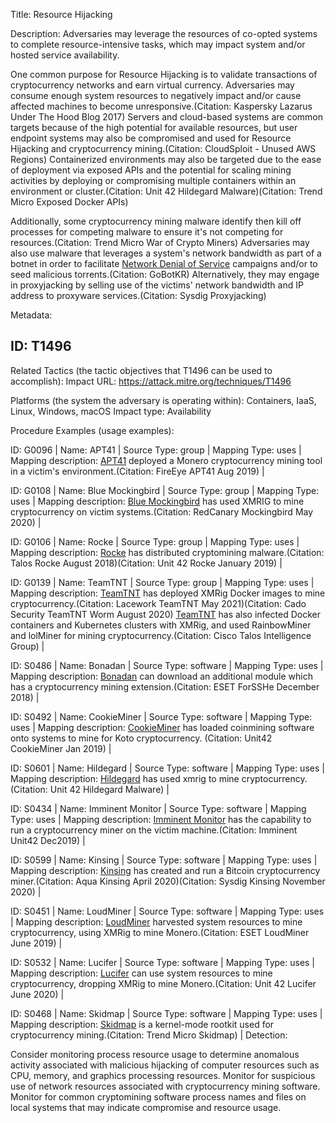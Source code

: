 Title: Resource Hijacking

Description: Adversaries may leverage the resources of co-opted systems to complete resource-intensive tasks, which may impact system and/or hosted service availability.

One common purpose for Resource Hijacking is to validate transactions of cryptocurrency networks and earn virtual currency. Adversaries may consume enough system resources to negatively impact and/or cause affected machines to become unresponsive.(Citation: Kaspersky Lazarus Under The Hood Blog 2017) Servers and cloud-based systems are common targets because of the high potential for available resources, but user endpoint systems may also be compromised and used for Resource Hijacking and cryptocurrency mining.(Citation: CloudSploit - Unused AWS Regions) Containerized environments may also be targeted due to the ease of deployment via exposed APIs and the potential for scaling mining activities by deploying or compromising multiple containers within an environment or cluster.(Citation: Unit 42 Hildegard Malware)(Citation: Trend Micro Exposed Docker APIs)

Additionally, some cryptocurrency mining malware identify then kill off processes for competing malware to ensure it's not competing for resources.(Citation: Trend Micro War of Crypto Miners) Adversaries may also use malware that leverages a system's network bandwidth as part of a botnet in order to facilitate [Network Denial of Service](https://attack.mitre.org/techniques/T1498) campaigns and/or to seed malicious torrents.(Citation: GoBotKR) Alternatively, they may engage in proxyjacking by selling use of the victims' network bandwidth and IP address to proxyware services.(Citation: Sysdig Proxyjacking)

Metadata:

## ID: T1496

Related Tactics (the tactic objectives that T1496 can be used to accomplish): Impact URL: https://attack.mitre.org/techniques/T1496

Platforms (the system the adversary is operating within): Containers, IaaS, Linux, Windows, macOS Impact type: Availability

Procedure Examples (usage examples):

ID: G0096 | Name: APT41 | Source Type: group | Mapping Type: uses | Mapping description: [APT41](https://attack.mitre.org/groups/G0096) deployed a Monero cryptocurrency mining tool in a victim's environment.(Citation: FireEye APT41 Aug 2019) |

ID: G0108 | Name: Blue Mockingbird | Source Type: group | Mapping Type: uses | Mapping description: [Blue Mockingbird](https://attack.mitre.org/groups/G0108) has used XMRIG to mine cryptocurrency on victim systems.(Citation: RedCanary Mockingbird May 2020) |

ID: G0106 | Name: Rocke | Source Type: group | Mapping Type: uses | Mapping description: [Rocke](https://attack.mitre.org/groups/G0106) has distributed cryptomining malware.(Citation: Talos Rocke August 2018)(Citation: Unit 42 Rocke January 2019) |

ID: G0139 | Name: TeamTNT | Source Type: group | Mapping Type: uses | Mapping description: [TeamTNT](https://attack.mitre.org/groups/G0139) has deployed XMRig Docker images to mine cryptocurrency.(Citation: Lacework TeamTNT May 2021)(Citation: Cado Security TeamTNT Worm August 2020) [TeamTNT](https://attack.mitre.org/groups/G0139) has also infected Docker containers and Kubernetes clusters with XMRig, and used RainbowMiner and lolMiner for mining cryptocurrency.(Citation: Cisco Talos Intelligence Group) |

ID: S0486 | Name: Bonadan | Source Type: software | Mapping Type: uses | Mapping description: [Bonadan](https://attack.mitre.org/software/S0486) can download an additional module which has a cryptocurrency mining extension.(Citation: ESET ForSSHe December 2018) |

ID: S0492 | Name: CookieMiner | Source Type: software | Mapping Type: uses | Mapping description: [CookieMiner](https://attack.mitre.org/software/S0492) has loaded coinmining software onto systems to mine for Koto cryptocurrency. (Citation: Unit42 CookieMiner Jan 2019) |

ID: S0601 | Name: Hildegard | Source Type: software | Mapping Type: uses | Mapping description: [Hildegard](https://attack.mitre.org/software/S0601) has used xmrig to mine cryptocurrency.(Citation: Unit 42 Hildegard Malware) |

ID: S0434 | Name: Imminent Monitor | Source Type: software | Mapping Type: uses | Mapping description: [Imminent Monitor](https://attack.mitre.org/software/S0434) has the capability to run a cryptocurrency miner on the victim machine.(Citation: Imminent Unit42 Dec2019) |

ID: S0599 | Name: Kinsing | Source Type: software | Mapping Type: uses | Mapping description: [Kinsing](https://attack.mitre.org/software/S0599) has created and run a Bitcoin cryptocurrency miner.(Citation: Aqua Kinsing April 2020)(Citation: Sysdig Kinsing November 2020) |

ID: S0451 | Name: LoudMiner | Source Type: software | Mapping Type: uses | Mapping description: [LoudMiner](https://attack.mitre.org/software/S0451) harvested system resources to mine cryptocurrency, using XMRig to mine Monero.(Citation: ESET LoudMiner June 2019) |

ID: S0532 | Name: Lucifer | Source Type: software | Mapping Type: uses | Mapping description: [Lucifer](https://attack.mitre.org/software/S0532) can use system resources to mine cryptocurrency, dropping XMRig to mine Monero.(Citation: Unit 42 Lucifer June 2020) |

ID: S0468 | Name: Skidmap | Source Type: software | Mapping Type: uses | Mapping description: [Skidmap](https://attack.mitre.org/software/S0468) is a kernel-mode rootkit used for cryptocurrency mining.(Citation: Trend Micro Skidmap) | Detection:

Consider monitoring process resource usage to determine anomalous activity associated with malicious hijacking of computer resources such as CPU, memory, and graphics processing resources. Monitor for suspicious use of network resources associated with cryptocurrency mining software. Monitor for common cryptomining software process names and files on local systems that may indicate compromise and resource usage.